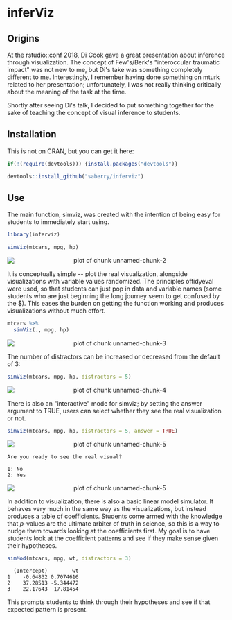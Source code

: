 


# inferViz

## Origins

At the rstudio::conf 2018, Di Cook gave a great presentation about inference through visualization. The concept of Few's/Berk's "interoccular traumatic impact" was not new to me, but Di's take was something completely different to me. Interestingly, I remember having done something on mturk related to her presentation; unfortunately, I was not really thinking critically about the meaning of the task at the time.

Shortly after seeing Di's talk, I decided to put something together for the sake of teaching the concept of visual inference to students. 

## Installation

This is not on CRAN, but you can get it here:


```r
if(!(require(devtools))) {install.packages("devtools")}

devtools::install_github("saberry/inferviz")
```


## Use 

The main function, simviz, was created with the intention of being easy for students to immediately start using.


```r
library(inferviz)

simViz(mtcars, mpg, hp)
```

<p align="center">
<img src="figure/unnamed-chunk-2-1.png" title="plot of chunk unnamed-chunk-2" alt="plot of chunk unnamed-chunk-2" style="display: block; margin: auto;" />
</p>

It is conceptually simple -- plot the real visualization, alongside visualizations with variable values randomized. The principles oftidyeval were used, so that students can just pop in data and variable names (some students who are just beginning the long journey seem to get confused by the \$). This eases the burden on getting the function working and produces visualizations without much effort. 


```r
mtcars %>% 
  simViz(., mpg, hp)
```
<p align="center">
<img src="figure/unnamed-chunk-3-1.png" title="plot of chunk unnamed-chunk-3" alt="plot of chunk unnamed-chunk-3" style="display: block; margin: auto;" />
</p>

The number of distractors can be increased or decreased from the default of 3:


```r
simViz(mtcars, mpg, hp, distractors = 5)
```
<p align="center">
<img src="figure/unnamed-chunk-4-1.png" title="plot of chunk unnamed-chunk-4" alt="plot of chunk unnamed-chunk-4" style="display: block; margin: auto;" />
</p>

There is also an "interactive" mode for simviz; by setting the answer argument to TRUE, users can select whether they see the real visualization or not. 


```r
simViz(mtcars, mpg, hp, distractors = 5, answer = TRUE)
```
<p align="center">
<img src="figure/unnamed-chunk-5-1.png" title="plot of chunk unnamed-chunk-5" alt="plot of chunk unnamed-chunk-5" style="display: block; margin: auto;" />
</p>

```
Are you ready to see the real visual? 

1: No
2: Yes
```
<p align="center">
<img src="figure/unnamed-chunk-5-2.png" title="plot of chunk unnamed-chunk-5" alt="plot of chunk unnamed-chunk-5" style="display: block; margin: auto;" />
</p>

In addition to visualization, there is also a basic linear model simulator. It behaves very much in the same way as the visualizations, but instead produces a table of coefficients. Students come armed with the knowledge that *p*-values are the ultimate arbiter of truth in science, so this is a way to nudge them towards looking at the coefficients first. My goal is to have students look at the coefficient patterns and see if they make sense given their hypotheses.


```r
simMod(mtcars, mpg, wt, distractors = 3)
```

```
  (Intercept)        wt
1    -0.64832 0.7074616
2    37.28513 -5.344472
3    22.17643  17.81454
```

This prompts students to think through their hypotheses and see if that expected pattern is present. 
